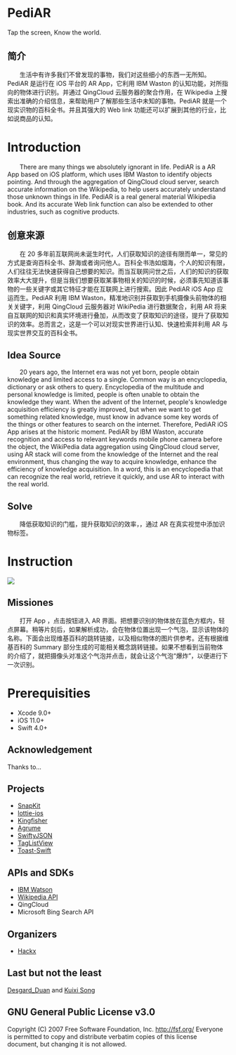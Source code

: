 # PediAR

Tap the screen, Know the world.


## 简介

&#8195;&#8195;生活中有许多我们不曾发现的事物，我们对这些细小的东西一无所知。PediAR 是运行在 iOS 平台的 AR App，它利用 IBM Waston 的认知功能，对所指向的物体进行识别。并通过 QingCloud 云服务器的聚合作用，在 Wikipedia 上搜索出准确的介绍信息，来帮助用户了解那些生活中未知的事物。PediAR 就是一个现实识物的百科全书。并且其强大的 Web link 功能还可以扩展到其他的行业，比如说商品的认知。

# Introduction

&#8195;&#8195;There are many things we absolutely ignorant in life. PediAR is a AR App based on iOS platform, which uses IBM Waston to identify objects pointing. And through the aggregation of QingCloud cloud server, search accurate information on the Wikipedia, to help users accurately understand those unknown things in life. PediAR is a real general material Wikipedia book. And its accurate Web link function can also be extended to other industries, such as cognitive products.

## 创意来源

&#8195;&#8195;在 20 多年前互联网尚未诞生时代，人们获取知识的途径有限而单一，常见的方式是查询百科全书、辞海或者询问他人。百科全书浩如烟海，个人的知识有限，人们往往无法快速获得自己想要的知识。而当互联网问世之后，人们的知识的获取效率大大提升，但是当我们想要获取某事物相关的知识的时候，必须事先知道该事物的一些关键字或其它特征才能在互联网上进行搜索。因此 PediAR iOS App 应运而生。PediAR 利用 IBM Waston，精准地识别并获取到手机摄像头前物体的相关关键字，利用 QingCloud 云服务器对 WikiPedia 进行数据聚合，利用 AR 将来自互联网的知识和真实环境进行叠加，从而改变了获取知识的途径，提升了获取知识的效率。总而言之，这是一个可以对现实世界进行认知、快速检索并利用 AR 与现实世界交互的百科全书。

## Idea Source

&#8195;&#8195;20 years ago, the Internet era was not yet born, people obtain knowledge and limited access to a single. Common way is an encyclopedia, dictionary or ask others to query. Encyclopedia of the multitude and personal knowledge is limited, people is often unable to obtain the knowledge they want. When the advent of the Internet, people's knowledge acquisition efficiency is greatly improved, but when we want to get something related knowledge, must know in advance some key words of the things or other features to search on the internet. Therefore, PediAR iOS App arises at the historic moment. PediAR by IBM Waston, accurate recognition and access to relevant keywords mobile phone camera before the object, the WikiPedia data aggregation using QingCloud cloud server, using AR stack will come from the knowledge of the Internet and the real environment, thus changing the way to acquire knowledge, enhance the efficiency of knowledge acquisition. In a word, this is an encyclopedia that can recognize the real world, retrieve it quickly, and use AR to interact with the real world. 

## Solve

&#8195;&#8195;降低获取知识的门槛，提升获取知识的效率，，通过 AR 在真实视觉中添加识物标签。

# Instruction

<img src = 't1.png'/>

## Missiones

&#8195;&#8195;打开 App ，点击按钮进入 AR 界面。把想要识别的物体放在蓝色方框内，轻点屏幕。稍等片刻后，如果解析成功，会在物体位置出现一个气泡，显示该物体的名称。下面会出现维基百科的跳转链接，以及相似物体的图片供参考。还有根据维基百科的 Summary 部分生成的可能相关概念跳转链接。如果不想看到当前物体的介绍了，就把摄像头对准这个气泡并点击，就会让这个气泡“爆炸”，以便进行下一次识别。

# Prerequisities

* Xcode 9.0+
* iOS 11.0+
* Swift 4.0+

## Acknowledgement

Thanks to...

## Projects 

* [SnapKit](https://github.com/SnapKit/SnapKit)
* [lottie-ios](https://github.com/airbnb/lottie-ios)
* [Kingfisher](https://github.com/onevcat/Kingfisher)
* [Agrume](https://github.com/JanGorman/Agrume)
* [SwiftyJSON](https://github.com/SwiftyJSON/SwiftyJSON)
* [TagListView](https://github.com/ElaWorkshop/TagListView)
* [Toast-Swift](https://github.com/scalessec/Toast-Swift)

## APIs and SDKs

* [IBM Watson](https://console.bluemix.net/catalog/?category=watson)
* [Wikipedia API](https://www.mediawiki.org/wiki/API:Main_page)
* QingCloud
* Microsoft Bing Search API

## Organizers

* [Hackx](https://www.hackx.org)

## Last but not the least

[Desgard_Duan](https://github.com/Desgard) and [Kuixi Song](https://github.com/songkuixi)

## GNU General Public License v3.0

 Copyright (C) 2007 Free Software Foundation, Inc. <http://fsf.org/>
 Everyone is permitted to copy and distribute verbatim copies
 of this license document, but changing it is not allowed.

